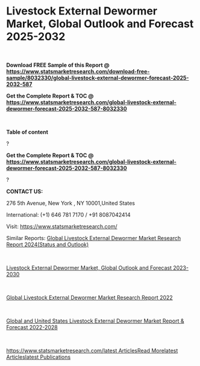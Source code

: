 <h1>Livestock External Dewormer Market, Global Outlook and Forecast 2025-2032</h1><br/><p><strong>Download FREE Sample of this Report @ <a href="https://www.statsmarketresearch.com/download-free-sample/8032330/global-livestock-external-dewormer-forecast-2025-2032-587">https://www.statsmarketresearch.com/download-free-sample/8032330/global-livestock-external-dewormer-forecast-2025-2032-587</a></strong></p>
 
 
 
 <div><b>Get the Complete Report & TOC @ <a href="https://www.statsmarketresearch.com/global-livestock-external-dewormer-forecast-2025-2032-587-8032330">https://www.statsmarketresearch.com/global-livestock-external-dewormer-forecast-2025-2032-587-8032330</a></b></div>
 
 
 
 <p><br />
 
 <b>Table of content</b></p>
 
 
 
 <p>? </p>
 
 
 
 <div><b>Get the Complete Report & TOC @ <a href="https://www.statsmarketresearch.com/global-livestock-external-dewormer-forecast-2025-2032-587-8032330">https://www.statsmarketresearch.com/global-livestock-external-dewormer-forecast-2025-2032-587-8032330</a></b></div>
 
 
 
 <p>? </p>
 
 
 
 <p><b>CONTACT US:</b><br />
 
 276 5th Avenue, New York , NY 10001,United States<br />
 
 International: (+1) 646 781 7170 / +91 8087042414<br />
 
 Visit: <a href="https://www.statsmarketresearch.com/">https://www.statsmarketresearch.com/</a><br />
 
 Similar Reports: <a href="https://www.statsmarketresearch.com/global-livestock-external-dewormer-forecast-2025-2032-587-8032330">Global Livestock External Dewormer Market Research Report 2024(Status and Outlook)</a><br />
 
 <br />
 
 <a href="https://www.statsmarketresearch.com/global-livestock-external-dewormer-forecast-2025-2032-587-8032330">Livestock External Dewormer Market, Global Outlook and Forecast 2023-2030</a><br />
 
 <br />
 
 <a href="https://www.statsmarketresearch.com/global-livestock-external-dewormer-forecast-2025-2032-587-8032330">Global Livestock External Dewormer Market Research Report 2022</a><br />
 
 <br />
 
 <a href="https://www.statsmarketresearch.com/global-livestock-external-dewormer-forecast-2025-2032-587-8032330">Global and United States Livestock External Dewormer Market Report & Forecast 2022-2028</a><br />
 
 <br />
 
 <a href="https://gyeongbokgung.com">https://www.statsmarketresearch.com/</a><a href="https://hallyeomaritime.com">latest Articles</a><a href="https://jingwansa.com">Read More</a><a href="https://nguoiviet.jp/">latest Articles</a><a href="https://www.intelmarketresearch.com/">latest Publications</a></p>